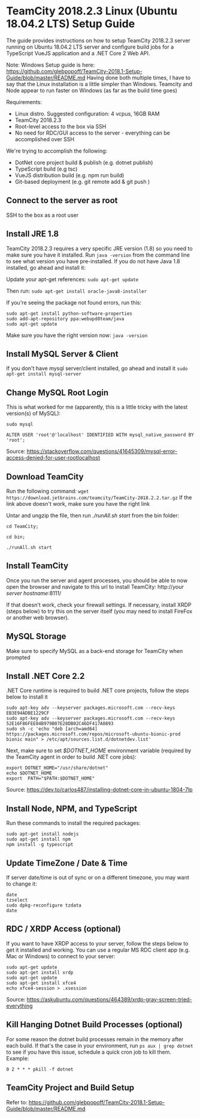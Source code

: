 # TeamCity 2018.2.3 Linux (Ubuntu 18.04.2 LTS) Setup Guide
The guide provides instructions on how to setup TeamCity 2018.2.3 server running on Ubuntu 18.04.2 LTS server and configure build jobs for a TypeScript VueJS application and a .NET Core 2 Web API.

Note:
Windows Setup guide is here: https://github.com/glebpopoff/TeamCity-2018.1-Setup-Guide/blob/master/README.md
Having done both multiple times, I have to say that the Linux installation is a little simpler than Windows. Teamcity and Node appear to run faster on Windows (as far as the build time goes)

Requirements: 
- Linux distro. Suggested configuration: 4 vcpus, 16GB RAM
- TeamCity 2018.2.3
- Root-level access to the box via SSH
- No need for RDC/GUI access to the server - everything can be accomplished over SSH

We're trying to accomplish the following:
- DotNet core project build & publish (e.g. dotnet publish)
- TypeScript build (e.g tsc)
- VueJS distribution build (e.g. npm run build)
- Git-based deployment (e.g. git remote add & git push <remote>)

## Connect to the server as root
SSH to the box as a root user

## Install JRE 1.8
TeamCity 2018.2.3 requires a very specific JRE version (1.8) so you need to make sure you have it installed.
Run ```java -version``` from the command line to see what version you have pre-installed. 
If you do not have Java 1.8 installed, go ahead and install it:

Update your apt-get references:
```sudo apt-get update```

Then run:
```sudo apt-get install oracle-java8-installer```

If you're seeing the package not found errors, run this:

```
sudo apt-get install python-software-properties
sudo add-apt-repository ppa:webupd8team/java
sudo apt-get update
```
Make sure you have the right version now: ```java -version```

## Install MySQL Server & Client
If you don't have mysql server/client installed, go ahead and install it
```sudo apt-get install mysql-server```

## Change MySQL Root Login
This is what worked for me (apparently, this is a little tricky with the latest version(s) of MySQL):
```
sudo mysql

ALTER USER 'root'@'localhost' IDENTIFIED WITH mysql_native_password BY 'root';
```
Source: https://stackoverflow.com/questions/41645309/mysql-error-access-denied-for-user-rootlocalhost

## Download TeamCity
Run the following command:
```wget https://download.jetbrains.com/teamcity/TeamCity-2018.2.2.tar.gz```
If the link above doesn't work, make sure you have the right link

Untar and ungzip the file, then run *./runAll.sh start* from the bin folder:
```
cd TeamCity;

cd bin;

./runAll.sh start
```

## Install TeamCity 
Once you run the server and agent processes, you should be able to now open the browser and navigate to this url to install TeamCity:
http://*your server hostname*:8111/

If that doesn't work, check your firewall settings. If necessary, install XRDP (steps below) to try this on the server itself (you may need to install FireFox or another web browser).


## MySQL Storage
Make sure to specify MySQL as a back-end storage for TeamCity when prompted

## Install .NET Core 2.2
.NET Core runtime is required to build .NET core projects, follow the steps below to install it
```
sudo apt-key adv --keyserver packages.microsoft.com --recv-keys EB3E94ADBE1229CF
sudo apt-key adv --keyserver packages.microsoft.com --recv-keys 52E16F86FEE04B979B07E28DB02C46DF417A0893
sudo sh -c 'echo "deb [arch=amd64] https://packages.microsoft.com/repos/microsoft-ubuntu-bionic-prod bionic main" > /etc/apt/sources.list.d/dotnetdev.list'
```
Next, make sure to set *$DOTNET_HOME* environment variable (required by the TeamCity agent in order to build .NET core jobs):
```
export DOTNET_HOME="/usr/share/dotnet"
echo $DOTNET_HOME
export  PATH="$PATH:$DOTNET_HOME"
```

Source: https://dev.to/carlos487/installing-dotnet-core-in-ubuntu-1804-7lp

## Install Node, NPM, and TypeScript
Run these commands to install the required packages:
```
sudo apt-get install nodejs
sudo apt-get install npm
npm install -g typescript
```

## Update TimeZone / Date & Time
If server date/time is out of sync or on a different timezone, you may want to change it:
```
date
tzselect
sudo dpkg-reconfigure tzdata
date
```

## RDC / XRDP Access (optional)
If you want to have XRDP access to your server, follow the steps below to get it installed and working. You can use a regular MS RDC client app (e.g. Mac or Windows) to connect to your server:
```
sudo apt-get update
sudo apt-get install xrdp
sudo apt-get update
sudo apt-get install xfce4
echo xfce4-session > .xsession
```
Source: https://askubuntu.com/questions/464389/xrdp-gray-screen-tried-everything

## Kill Hanging Dotnet Build Processes (optional)
For some reason the dotnet build processes remain in the memory after each build. If that's the case in your environment, run ```ps aux | grep dotnet``` to see if you have this issue, schedule a quick cron job to kill them.
Example:
```
0 2 * * * pkill -f dotnet
```

## TeamCity Project and Build Setup
Refer to: https://github.com/glebpopoff/TeamCity-2018.1-Setup-Guide/blob/master/README.md
